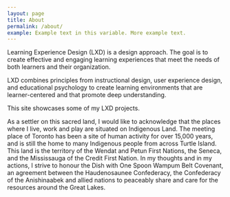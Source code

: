 ```yaml
---
layout: page
title: About
permalink: /about/
example: Example text in this variable. More example text.
---
```


Learning Experience Design (LXD) is a design approach. The goal is to create effective and engaging learning experiences that meet the needs of both learners and their organization.

LXD combines principles from instructional design, user experience design, and educational psychology to create learning environments that are learner-centered and that promote deep understanding.

This site showcases some of my LXD projects.

As a settler on this sacred land, I would like to acknowledge that the places where I live, work and play are situated on Indigenous Land. The meeting place of Toronto has been a site of human activity for over 15,000 years, and is still the home to many Indigenous people from across Turtle Island. This land is the territory of the Wendat and Petun First Nations, the Seneca, and the Mississauga of the Credit First Nation. In my thoughts and in my actions, I strive to honour the Dish with One Spoon Wampum Belt Covenant, an agreement between the Haudenosaunee Confederacy, the Confederacy of the Anishinaabek and allied nations to peaceably share and care for the resources around the Great Lakes.

